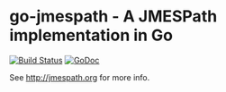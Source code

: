 # go-jmespath - A JMESPath implementation in Go

[![Build Status](https://img.shields.io/travis/jmespath/go-jmespath.svg)](https://travis-ci.org/jmespath/go-jmespath)
[![GoDoc](https://godoc.org/github.com/jmespath/go-jmespath?status.svg)](https://godoc.org/github.com/jmespath/go-jmespath)



See http://jmespath.org for more info.
